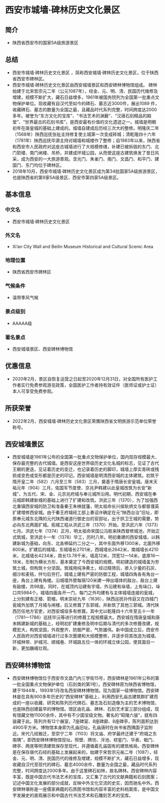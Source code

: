 # 西安市城墙·碑林历史文化景区
## 简介
- 陕西省西安市的国家5A级旅游景区
## 总结
- 西安市城墙·碑林历史文化景区 ，简称西安城墙·碑林历史文化景区，位于陕西省西安市碑林区。 
- 西安市城墙·碑林历史文化景区由西安城墙景区和西安碑林博物馆组成。 碑林始建于北宋哲宗元二年（公元1087年），经金、元、明、清、民国历代维修及增建，规模不断扩大，藏石日益增多，1961年被国务院列为全国第一批重点文物保护单位。现收藏有自汉代至如今的碑石、墓志近3000件，展出1089 件，收藏碑石、墓志的数量为全国之最，且藏品时代系列完整，时间跨度达2000多年。被誉为“东方文化的宝库”、“书法艺术的渊薮”、“汉唐石刻精品的殿堂”、“世界最古的石刻书库”，是西安最有价值的文化遗迹之一。城墙是明朝初年在唐皇城的基础上建成的。城墙自建成后历经三次大的整修。明隆庆二年（1568年）陕西巡抚张祉主持修复使土城第一次变成砖城；清乾隆四十六年（1781年）陕西巡抚毕源主持对城墙和城楼作了整修；自1983年以来，陕西省和西安市人民政府对这座古城墙进行了大规模修缮，补建已被拆毁的东门、北门箭楼、南门闸楼、吊桥，并建成环城公园，从而使这座古建筑焕发了昔日风采，成为西安的一大旅游景观。含光门、朱雀门、南门、文昌门、和平门、建国门、东门均位于碑林区。 
- 2018年10月，西安市城墙·碑林历史文化景区成为第34批国家5A级旅游景区，也是陕西省的第9家5A级景区、西安市第四家5A级景区。
## 基本信息
### 中文名
- 西安市城墙·碑林历史文化景区
### 外文名
- Xi’an City Wall and Beilin Museum Historical and Cultural Scenic Area
### 地理位置
- 陕西省西安市碑林区
### 气候条件
- 温带季风气候
### 景点级别
- AAAAA级
### 著名景点
- 西安城墙景区、西安碑林博物馆
## 优惠信息
- 2020年2月，景区自恢复运营之日起至2020年12月31日，对全国所有医护工作者实行免费参观游览政策，全国医护工作者持有效证件（医师证或护士证）本人可享受免费参观。
## 所获荣誉
- 2022年2月，西安城墙·碑林历史文化景区荣膺陕西省文明旅游示范单位荣誉称号。
## 西安城墙景区
- 西安城墙是1961年公布的全国第一批重点文物保护单位，国内现存规模最大、保存最完整的古代城墙。是西安这座世界级历史文化名城的标志，见证了古代王朝的更迭，见证着历史的变迁，也记录着历史的脚印，城墙上厚实青砖或残损或变色或变形都是历史的印记。西安城墙是明清西安城的主体建筑。初筑于隋开皇二年（582）六月至三年（583）三月，奠基于隋唐长安皇城。唐末天祐元年（904）三月，佑国军节度使、京兆尹韩建以此皇城改筑为长安“新城”，为五代、宋、金、元京兆府城与奉元城所沿用。明代初期，西安城在奉元城即韩建新城的基础上进行了扩建和改筑。洪武三年（1370），为了加强西北重镇西安城的防卫和准备秦王朱樉就藩，明太祖命长兴侯耿炳文与都督濮英扩建增修西安城。由于秦王府城经工部上奏诏许确定在元“陕西台治”旧址，即原奉元城东北隅的元代陕西诸道行御史台的官邸址，出于拱卫王城的需要，势必向东北两面扩城。拓城工程从洪武三年（1370）开始，至洪武六年（1373）七月。洪武七年（1374）正月，明太祖命宋国公冯胜来陕西督修城池，开始正式筑城，至洪武十一年（1378）毕工，历时八年。明初重建的西安城墙，以韩建新城为基础，向东、北各伸延约二分之一，其中东面外移1300米，北面外移800米。扩建后的城墙，东城墙长2701米，西城墙长2642米，南城墙长4210米，北城墙长4234米，周长13.78千米，墙高12米，顶宽12—14米，底厚16—18米，形制为横长方形，基本奠定了今西安城的规模。明初建造的城墙虽为夯筑土城，但构筑十分坚固。筑城用纯净黄土，经过精筛后，掺入少量的石灰、细沙和麦秸，拌匀后夯打。城墙上建有严密的防御工程，城墙四角各有角台一座，角台上建有角楼。沿城墙外壁每隔120米建一伸出墙体的敌台，敌台上建有敌楼，共98座。同时，在城顶内沿建有宇墙，外沿建有垛墙，上有垛口，垛口共5984个。城墙四面各开一门，每门之外均建有与主体城墙连接的瓮城，上分别建有正楼、箭楼。明末崇祯九年（1636），陕西巡抚孙传庭又在四城门瓮城外加筑了月城与闸楼，后又修葺了东郭城，并新筑了其他三郭城。清代陕西历任地方官吏，对西安城垣多有修葺。其中尤以乾隆四十六年至五十一年（1781—1786）巡抚毕沅等进行的修葺工程规模最大。西安城在隋唐皇城和唐末韩建新城的基础上，经明初扩建重修及明中后期与清代的多次修葺改建，规模宏大，构筑坚固，外观整齐，防御严密，气势雄伟。新中国成立后，西安市人民政府对西安城墙进行过多次葺建和大规模整修，并逐步将其改造为城墙、环城林带、护城河、顺城巷、环城路五位一体的环城立体公园，使其面目一新，更加巍峨壮观。
## 西安碑林博物馆
- 西安碑林博物馆位于西安市文昌门内三学街15号，西安碑林是1961年公布的第一批全国重点文物保护单位（石刻类的第1号）。西安碑林原为陕西省博物馆，建于1944年，1993年1月改名西安碑林博物馆。现为国家一级博物馆。西安碑林是在具有900多年历史的“西安碑林”基础上，利用西安孔庙古建筑群扩建而成的一座以收藏、研究和陈列历代碑石、墓志及石刻造像为主的艺术博物馆，也是陕西创建最早的博物馆。馆区由孔庙、碑林、石刻艺术室三部分组成，现有馆藏文物11000余件，其中有不少国宝级文物。著名的“昭陵六骏”，就有四骏藏于此。陈列共有12个展室，7座碑室、8座碑廊、8座碑亭，陈列面积达到4900平方米。博物馆本身即为孔庙旧址。孔庙唐时在尚书省西隅国子监附近。宋代几经搬迁，至崇宁二年（1103）将文庙、府学最终迁建于“府城之东南隅”，即西安碑林博物馆现址。照壁、牌坊、泮池、棂星门、华表、戟门、碑亭、两庑等明清建筑保存至现代，并遵循着孔庙固有的建筑格局。西安碑林是在保存唐代石经的基础上发展起来的，始建于宋哲宗元祐二年（1087），经金、元、明、清、民国历代的维修及增建，规模不断扩大，藏石日益增多，现收藏自汉代至现代的碑石、墓志4000余件，数量为全国之最，藏品时代系列完整，时间跨度达2000多年。由于这里碑石如林，故名碑林。西安碑林内容丰富，既是中国古代书法艺术的宝库，又汇集了古代的文献典籍和石刻图案；记述中国文化发展的部分成就，反映中外文化交流的史实，因而驰名中外。西安碑林堪称是一座儒家典籍的石质图书馆和内容丰富的史料档案库，是中国文字发展史的直观展示和中国古代书法艺术和石雕刻艺术的宝库。